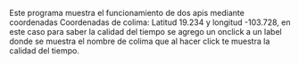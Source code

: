 Este programa muestra el funcionamiento de dos apis mediante coordenadas
Coordenadas de colima: Latitud 19.234 y longitud -103.728, en este caso para saber la calidad del tiempo se agrego un onclick a un label donde se muestra el nombre de colima que al hacer click te muestra la calidad del tiempo.